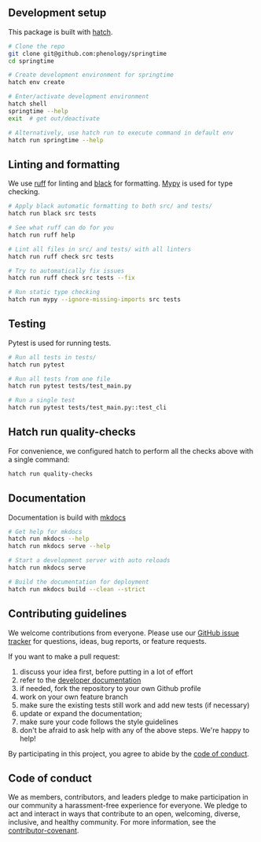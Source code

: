 ## Development setup

This package is built with [hatch](https://hatch.pypa.io/latest/).

```bash
# Clone the repo
git clone git@github.com:phenology/springtime
cd springtime

# Create development environment for springtime
hatch env create

# Enter/activate development environment
hatch shell
springtime --help
exit  # get out/deactivate

# Alternatively, use hatch run to execute command in default env
hatch run springtime --help
```

## Linting and formatting

We use [ruff](https://beta.ruff.rs/docs/) for linting and
[black](https://black.readthedocs.io/en/stable/) for formatting.
[Mypy](https://mypy-lang.org/) is used for type checking.

```bash
# Apply black automatic formatting to both src/ and tests/
hatch run black src tests

# See what ruff can do for you
hatch run ruff help

# Lint all files in src/ and tests/ with all linters
hatch run ruff check src tests

# Try to automatically fix issues
hatch run ruff check src tests --fix

# Run static type checking
hatch run mypy --ignore-missing-imports src tests
```

## Testing

Pytest is used for running tests.

```bash
# Run all tests in tests/
hatch run pytest

# Run all tests from one file
hatch run pytest tests/test_main.py

# Run a single test
hatch run pytest tests/test_main.py::test_cli
```

## Hatch run quality-checks

For convenience, we configured hatch to perform all the checks above with a
single command:

```bash
hatch run quality-checks
```

## Documentation

Documentation is build with [mkdocs](https://www.mkdocs.org/)

```bash
# Get help for mkdocs
hatch run mkdocs --help
hatch run mkdocs serve --help

# Start a development server with auto reloads
hatch run mkdocs serve

# Build the documentation for deployment
hatch run mkdocs build --clean --strict
```

## Contributing guidelines

We welcome contributions from everyone. Please use our [GitHub issue
tracker](https://github.com/phenology/springtime/issues) for questions, ideas,
bug reports, or feature requests.

If you want to make a pull request:

1. discuss your idea first, before putting in a lot of effort
1. refer to the [developer
   documentation](https://springtime.readthedocs.io/en/latest/develop.html)
1. if needed, fork the repository to your own Github profile
1. work on your own feature branch
1. make sure the existing tests still work and add new tests (if necessary)
1. update or expand the documentation;
1. make sure your code follows the style guidelines
1. don't be afraid to ask help with any of the above steps. We're happy to help!

By participating in this project, you agree to abide by the [code of
conduct](https://github.com/phenology/springtime/blob/main/CODE_OF_CONDUCT.md).

## Code of conduct

We as members, contributors, and leaders pledge to make participation in our
community a harassment-free experience for everyone. We pledge to act and
interact in ways that contribute to an open, welcoming, diverse, inclusive, and
healthy community. For more information, see the
[contributor-covenant](https://www.contributor-covenant.org/version/2/1/code_of_conduct/).
